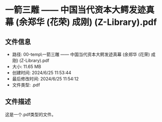 ﻿# 一箭三雕 —— 中国当代资本大鳄发迹真幕 (余郑华 (花荣) 成刚) (Z-Library).pdf

## 文件信息
- 路径: 00-temp\一箭三雕 —— 中国当代资本大鳄发迹真幕 (余郑华 (花荣) 成刚) (Z-Library).pdf
- 大小: 11.65 MB
- 创建时间: 2024/6/25 11:53:44
- 最后修改时间: 2024/6/25 11:54:12
- 文件类型: .pdf

## 文件描述
这是一个.pdf类型的文件。

